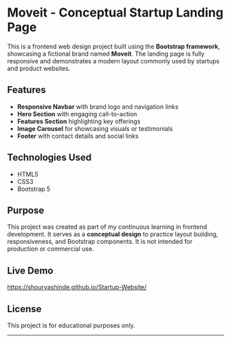 # Moveit - Conceptual Startup Landing Page

This is a frontend web design project built using the **Bootstrap framework**, showcasing a fictional brand named **Moveit**. The landing page is fully responsive and demonstrates a modern layout commonly used by startups and product websites.

## Features

- **Responsive Navbar** with brand logo and navigation links  
- **Hero Section** with engaging call-to-action  
- **Features Section** highlighting key offerings  
- **Image Carousel** for showcasing visuals or testimonials  
- **Footer** with contact details and social links

## Technologies Used

- HTML5  
- CSS3  
- Bootstrap 5

## Purpose

This project was created as part of my continuous learning in frontend development. It serves as a **conceptual design** to practice layout building, responsiveness, and Bootstrap components. It is not intended for production or commercial use.

## Live Demo

https://shouryashinde.github.io/Startup-Website/

## License

This project is for educational purposes only.

---


